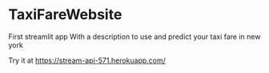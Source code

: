 # TaxiFareWebsite
First streamlit app
With a description to use and predict your taxi fare in new york


Try it at https://stream-api-571.herokuapp.com/
